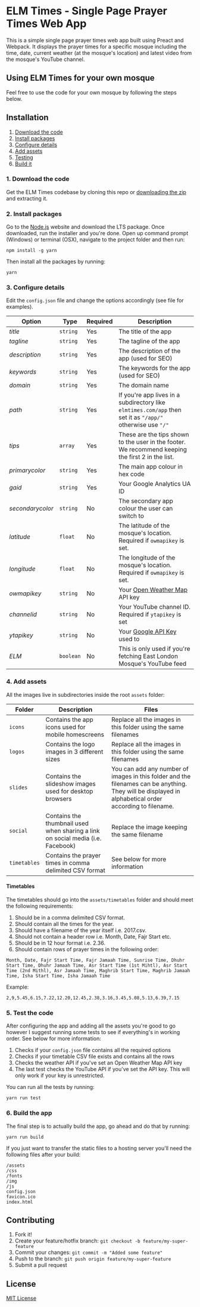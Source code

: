 # ELM Times - Single Page Prayer Times Web App

This is a simple single page prayer times web app built using Preact and Webpack. It displays the prayer times for a specific mosque including the time, date, current weather (at the mosque's location) and latest video from the mosque's YouTube channel.

## Using ELM Times for your own mosque

Feel free to use the code for your own mosque by following the steps below.

## Installation

1. [Download the code](#1-download-the-code)
2. [Install packages](#2-install-packages)
3. [Configure details](#3-configure-details)
4. [Add assets](#4-add-assets)
5. [Testing](#5-testing)
6. [Build it](#6-build-it)

### 1. Download the code

Get the ELM Times codebase by cloning this repo or [downloading the zip](https://github.com/umarsheikh13/elmtimes/archive/master.zip) and extracting it.

### 2. Install packages

Go to the [Node.js](https://nodejs.org/en/) website and download the LTS package. Once downloaded, run the installer and you're done. Open up command prompt (Windows) or terminal (OSX), navigate to the project folder and then run:

```
npm install -g yarn
```

Then install all the packages by running:

```
yarn
```

### 3. Configure details

Edit the `config.json` file and change the options accordingly (see file for examples).

Option | Type | Required | Description
--- | --- | --- | ---
*title* | `string` | Yes | The title of the app
*tagline* | `string` | Yes | The tagline of the app
*description* | `string` | Yes | The description of the app (used for SEO)
*keywords* | `string` | Yes | The keywords for the app (used for SEO)
*domain* | `string` | Yes | The domain name
*path* | `string` | Yes | If you're app lives in a subdirectory like `elmtimes.com/app` then set it as `"/app/"` otherwise use `"/"`
*tips* | `array` | Yes | These are the tips shown to the user in the footer. We recommend keeping the first 2 in the list.
*primarycolor* | `string` | Yes | The main app colour in hex code
*gaid* | `string` | Yes | Your Google Analytics UA ID
*secondarycolor* | `string` | No | The secondary app colour the user can switch to
*latitude* | `float` | No | The latitude of the mosque's location. Required if `owmapikey` is set.
*longitude* | `float` | No | The longitude of the mosque's location. Required if `owmapikey` is set.
*owmapikey* | `string` | No | Your [Open Weather Map](https://openweathermap.org/) API key
*channelid* | `string` | No | Your YouTube channel ID. Required if `ytapikey` is set
*ytapikey* | `string` | No | Your [Google API Key](https://console.developers.google.com/) used to
*ELM* | `boolean` | No | This is only used if you're fetching East London Mosque's YouTube feed

### 4. Add assets

All the images live in subdirectories inside the root `assets` folder:

Folder | Description | Files
--- | --- | ---
`icons` | Contains the app icons used for mobile homescreens | Replace all the images in this folder using the same filenames
`logos` | Contains the logo images in 3 different sizes | Replace all the images in this folder using the same filenames
`slides` | Contains the slideshow images used for desktop browsers | You can add any number of images in this folder and the filenames can be anything. They will be displayed in alphabetical order according to filename.
`social` | Contains the thumbnail used when sharing a link on social media (i.e. Facebook) | Replace the image keeping the same filename
`timetables` | Contains the prayer times in comma delimited CSV format | See below for more information

#### Timetables

The timetables should go into the `assets/timetables` folder and should meet the following requirements:

1. Should be in a comma delimited CSV format.
2. Should contain all the times for the year.
3. Should have a filename of the year itself i.e. 2017.csv.
4. Should not contain a header row i.e. Month, Date, Fajr Start etc.
5. Should be in 12 hour format i.e. 2.36.
6. Should contain rows of prayer times in the following order:

`Month, Date, Fajr Start Time, Fajr Jamaah Time, Sunrise Time, Dhuhr Start Time, Dhuhr Jamaah Time, Asr Start Time (1st Mihtl), Asr Start Time (2nd Mithl), Asr Jamaah Time, Maghrib Start Time, Maghrib Jamaah Time, Isha Start Time, Isha Jamaah Time`

Example:

`2,9,5.45,6.15,7.22,12.20,12.45,2.38,3.16,3.45,5.08,5.13,6.39,7.15`

### 5. Test the code

After configuring the app and adding all the assets you're good to go however I suggest running some tests to see if everything's in working order. See below for more information:

1. Checks if your `config.json` file contains all the required options
2. Checks if your timetable CSV file exists and contains all the rows
3. Checks the weather API if you've set an Open Weather Map API key
4. The last test checks the YouTube API if you've set the API key. This will only work if your key is unrestricted.

You can run all the tests by running:

```
yarn run test
```

### 6. Build the app

The final step is to actually build the app, go ahead and do that by running:

```
yarn run build
```

If you just want to transfer the static files to a hosting server you'll need the following files after your build:

```
/assets
/css
/fonts
/img
/js
config.json
favicon.ico
index.html
```

## Contributing

1. Fork it!
2. Create your feature/hotfix branch: `git checkout -b feature/my-super-feature`
3. Commit your changes: `git commit -m "Added some feature"`
4. Push to the branch: `git push origin feature/my-super-feature`
5. Submit a pull request

## License

[MIT License](http://opensource.org/licenses/MIT)
